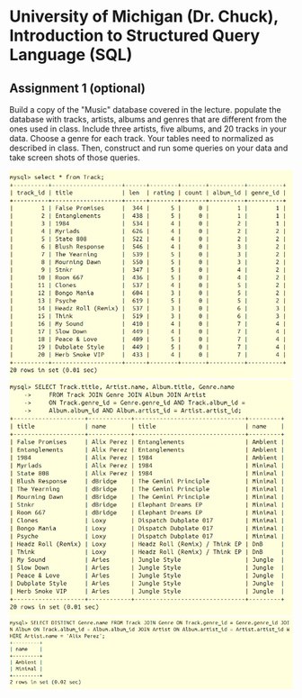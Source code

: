 # University of Michigan (Dr. Chuck), Introduction to Structured Query Language (SQL)

## Assignment 1 (optional)

Build a copy of the "Music" database covered in the lecture. populate the database with tracks, artists, albums and genres that are different from the ones used in class. Include three artists, five albums, and 20 tracks in your data. Choose a genre for each track. Your tables need to normalized as described in class. Then, construct and run some queries on your data and take screen shots of those queries.

![Screenshot1](https://github.com/january1073/portfolio/blob/main/u-m/u-m_intro_to_sql/task1-1.png)
![Screenshot2](https://github.com/january1073/portfolio/blob/main/u-m/u-m_intro_to_sql/task1-2.png)
![Screenshot3](https://github.com/january1073/portfolio/blob/main/u-m/u-m_intro_to_sql/task1-3.png)


